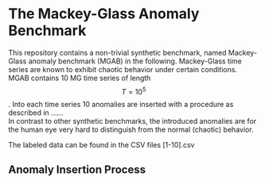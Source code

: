 # The Mackey-Glass Anomaly Benchmark
This repository contains a non-trivial synthetic benchmark, named Mackey-Glass anomaly benchmark (MGAB) in the 
following. Mackey-Glass time series are known to exhibit chaotic behavior under certain conditions. MGAB contains 10 MG time series of length $$T=10^5$$. Into each time series 10 anomalies are inserted with a procedure as described in ......  
In contrast to other synthetic benchmarks, the introduced anomalies are for the human eye very hard to distinguish from the normal (chaotic) behavior. 

The labeled data can be found in the CSV files [1-10].csv

## Anomaly Insertion Process
